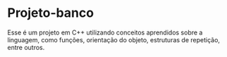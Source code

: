 # Projeto-banco
Esse é um projeto em C++ utilizando conceitos aprendidos sobre a linguagem, como funções, orientação do objeto, estruturas de repetição, entre outros.
